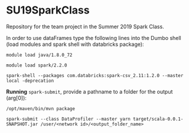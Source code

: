 # SU19SparkClass
Repository for the team project in the Summer 2019 Spark Class.

In order to use dataFrames type the following lines into the Dumbo shell (load modules and spark shell with databricks package): 

````module load java/1.8.0_72 ````

````module load spark/2.2.0 ````

````spark-shell --packages com.databricks:spark-csv_2.11:1.2.0 --master local -deprecation````



**Running** ````spark-submit````, provide a pathname to a folder for the output (arg[0]):

    /opt/maven/bin/mvn package
    
    spark-submit --class DataProfiler --master yarn target/scala-0.0.1-SNAPSHOT.jar /user/<network id>/<output_folder_name>
